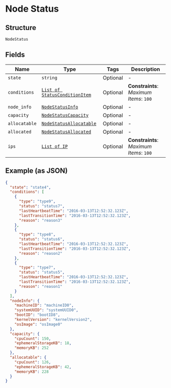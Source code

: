 
# Node Status

## Structure

`NodeStatus`

## Fields

| Name | Type | Tags | Description |
|  --- | --- | --- | --- |
| `state` | `string` | Optional | - |
| `conditions` | [`List of StatusConditionItem`](../../doc/models/status-condition-item.md) | Optional | **Constraints**: *Maximum Items*: `100` |
| `node_info` | [`NodeStatusInfo`](../../doc/models/node-status-info.md) | Optional | - |
| `capacity` | [`NodeStatusCapacity`](../../doc/models/node-status-capacity.md) | Optional | - |
| `allocatable` | [`NodeStatusAllocatable`](../../doc/models/node-status-allocatable.md) | Optional | - |
| `allocated` | [`NodeStatusAllocated`](../../doc/models/node-status-allocated.md) | Optional | - |
| `ips` | [`List of IP`](../../doc/models/ip.md) | Optional | **Constraints**: *Maximum Items*: `100` |

## Example (as JSON)

```json
{
  "state": "state4",
  "conditions": [
    {
      "type": "type9",
      "status": "status7",
      "lastHeartbeatTime": "2016-03-13T12:52:32.123Z",
      "lastTransitionTime": "2016-03-13T12:52:32.123Z",
      "reason": "reason3"
    },
    {
      "type": "type8",
      "status": "status6",
      "lastHeartbeatTime": "2016-03-13T12:52:32.123Z",
      "lastTransitionTime": "2016-03-13T12:52:32.123Z",
      "reason": "reason2"
    },
    {
      "type": "type7",
      "status": "status5",
      "lastHeartbeatTime": "2016-03-13T12:52:32.123Z",
      "lastTransitionTime": "2016-03-13T12:52:32.123Z",
      "reason": "reason1"
    }
  ],
  "nodeInfo": {
    "machineID": "machineID0",
    "systemUUID": "systemUUID0",
    "bootID": "bootID8",
    "kernelVersion": "kernelVersion2",
    "osImage": "osImage0"
  },
  "capacity": {
    "cpuCount": 150,
    "ephemeralStorageKB": 18,
    "memoryKB": 252
  },
  "allocatable": {
    "cpuCount": 126,
    "ephemeralStorageKB": 42,
    "memoryKB": 228
  }
}
```

